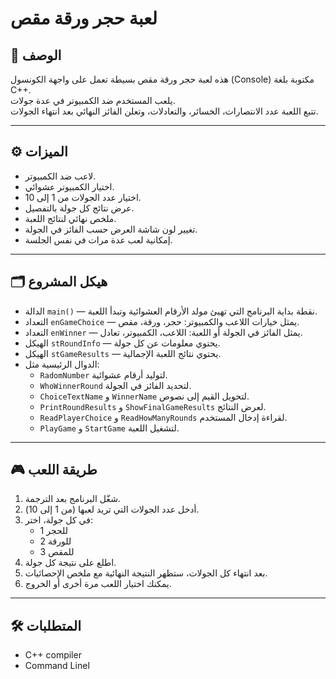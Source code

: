 # لعبة حجر ورقة مقص

## 📝 الوصف
هذه لعبة حجر ورقة مقص بسيطة تعمل على واجهة الكونسول (Console) مكتوبة بلغة C++.  
يلعب المستخدم ضد الكمبيوتر في عدة جولات.  
تتبع اللعبة عدد الانتصارات، الخسائر، والتعادلات، وتعلن الفائز النهائي بعد انتهاء الجولات.

---

## ⚙️ الميزات

- لاعب ضد الكمبيوتر.
- اختيار الكمبيوتر عشوائي.
- اختيار عدد الجولات من 1 إلى 10.
- عرض نتائج كل جولة بالتفصيل.
- ملخص نهائي لنتائج اللعبة.
- تغيير لون شاشة العرض حسب الفائز في الجولة.
- إمكانية لعب عدة مرات في نفس الجلسة.

---

## 🗂 هيكل المشروع

- الدالة `main()` — نقطة بداية البرنامج التي تهيئ مولد الأرقام العشوائية وتبدأ اللعبة.
- التعداد `enGameChoice` — يمثل خيارات اللاعب والكمبيوتر: حجر، ورقة، مقص.
- التعداد `enWinner` — يمثل الفائز في الجولة أو اللعبة: اللاعب، الكمبيوتر، تعادل.
- الهيكل `stRoundInfo` — يحتوي معلومات عن كل جولة.
- الهيكل `stGameResults` — يحتوي نتائج اللعبة الإجمالية.
- الدوال الرئيسية مثل:
  - `RadomNumber` لتوليد أرقام عشوائية.
  - `WhoWinnerRound` لتحديد الفائز في الجولة.
  - `ChoiceTextName` و `WinnerName` لتحويل القيم إلى نصوص.
  - `PrintRoundResults` و `ShowFinalGameResults` لعرض النتائج.
  - `ReadPlayerChoice` و `ReadHowManyRounds` لقراءة إدخال المستخدم.
  - `PlayGame` و `StartGame` لتشغيل اللعبة.

---

## 🎮 طريقة اللعب

1. شغّل البرنامج بعد الترجمة.
2. أدخل عدد الجولات التي تريد لعبها (من 1 إلى 10).
3. في كل جولة، اختر:
   - 1 للحجر
   - 2 للورقة
   - 3 للمقص
4. اطلع على نتيجة كل جولة.
5. بعد انتهاء كل الجولات، ستظهر النتيجة النهائية مع ملخص الإحصائيات.
6. يمكنك اختيار اللعب مرة أخرى أو الخروج.

---

## 🛠️ المتطلبات
- C++ compiler
- Command Lineا
